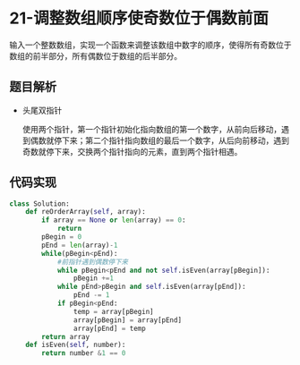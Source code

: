 # 21-调整数组顺序使奇数位于偶数前面

输入一个整数数组，实现一个函数来调整该数组中数字的顺序，使得所有奇数位于数组的前半部分，所有偶数位于数组的后半部分。

## 题目解析

- 头尾双指针

  使用两个指针，第一个指针初始化指向数组的第一个数字，从前向后移动，遇到偶数就停下来；第二个指针指向数组的最后一个数字，从后向前移动，遇到奇数就停下来，交换两个指针指向的元素，直到两个指针相遇。

## 代码实现

```python
class Solution:
    def reOrderArray(self, array):
        if array == None or len(array) == 0:
            return 
        pBegin = 0
        pEnd = len(array)-1
        while(pBegin<pEnd):
            #前指针遇到偶数停下来
            while pBegin<pEnd and not self.isEven(array[pBegin]):
                pBegin +=1
            while pEnd>pBegin and self.isEven(array[pEnd]):
                pEnd -= 1
            if pBegin<pEnd:
                temp = array[pBegin]
                array[pBegin] = array[pEnd]
                array[pEnd] = temp
        return array
    def isEven(self, number):
        return number &1 == 0
```

